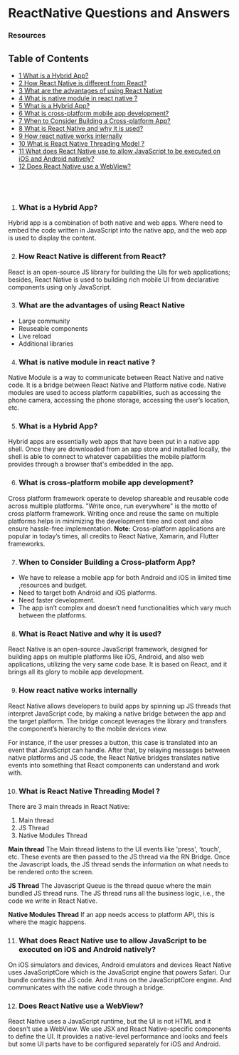 # ReactNative Questions and Answers 
 ### Resources 
 

 ## Table of Contents

- [1 What is a Hybrid App?](#what-is-a-hybrid-app)
- [2 How React Native is different from React?](#how-react-native-is-different-from-react)
- [3 What are the advantages of using React Native](#what-are-the-advantages-of-using-react-native)
- [4 What is native module in react native ?](#what-is-native-module-in-react-native)
- [5 What is a Hybrid App?](#what-is-a-hybrid-app)
- [6 What is cross-platform mobile app development?](#what-is-cross-platform-mobile-app-development)
- [7 When to Consider Building a Cross-platform App?](#when-to-consider-building-a-cross-platform-app)
- [8 What is React Native and why it is used?](#what-is-react-native-and-why-it-is-used)
- [9 How react native works internally](#how-react-native-works-internally)
- [10 What is React Native Threading Model ?](#what-is-react-native-threading-model)
- [11 What does React Native use to allow JavaScript to be executed on iOS and Android natively?](#what-does-react-native-use-to-allow-javascript-to-be-executed-on-ios-and-android-natively)
- [12 Does React Native use a WebView?](#does-react-native-use-a-webview)
<br/><br/><br/><br/>

1. ### What is a Hybrid App?

Hybrid app is a combination of both native and web apps. Where need to embed the code written in JavaScript into the native app, and the web app is used to display the content.

2. ### How React Native is different from React?

React is an open-source JS library for building the UIs for web applications; besides, React Native is used to building rich mobile UI from declarative components using only JavaScript.

3. ### What are the advantages of using React Native

- Large community
- Reuseable components
- Live reload
- Additional libraries

4. ### What is native module in react native ?

Native Module is a way to communicate between React Native and native code. It is a bridge between React Native and Platform native code. Native modules are used to access platform capabilities, such as accessing the phone camera, accessing the phone storage, accessing the user’s location, etc.

5. ### What is a Hybrid App?

Hybrid apps are essentially web apps that have been put in a native app shell. Once they are downloaded from an app store and installed locally, the shell is able to connect to whatever capabilities the mobile platform provides through a browser that's embedded in the app.

6. ### What is cross-platform mobile app development?

Cross platform framework operate to develop shareable and reusable code across multiple platforms. "Write once, run everywhere" is the motto of cross platform framework.
Writing once and reuse the same on multiple platforms helps in minimizing the development time and cost and also ensure hassle-free implementation.
**Note:** Cross-platform applications are popular in today’s times, all credits to React Native, Xamarin, and Flutter frameworks.

7. ### When to Consider Building a Cross-platform App?

- We have to release a mobile app for both Android and iOS in limited time ,resources and budget.
- Need to target both Android and iOS platforms.
- Need faster development.
- The app isn’t complex and doesn’t need functionalities which vary much between the platforms.

8. ### What is React Native and why it is used?

React Native is an open-source JavaScript framework, designed for building apps on multiple platforms like iOS, Android, and also web applications, utilizing the very same code base. It is based on React, and it brings all its glory to mobile app development.

9. ### How react native works internally

React Native allows developers to build apps by spinning up JS threads that interpret JavaScript code, by making a native bridge between the app and the target platform. The bridge concept leverages the library and transfers the component’s hierarchy to the mobile devices view.

For instance, if the user presses a button, this case is translated into an event that JavaScript can handle. After that, by relaying messages between native platforms and JS code, the React Native bridges translates native events into something that React components can understand and work with.

10. ### What is React Native Threading Model ?

There are 3 main threads in React Native:

1. Main thread
2. JS Thread
3. Native Modules Thread

**Main thread**
The Main thread listens to the UI events like 'press', 'touch', etc. These events are then passed to the JS thread via the RN Bridge. Once the Javascript loads, the JS thread sends the information on what needs to be rendered onto the screen.

**JS Thread**
The Javascript Queue is the thread queue where the main bundled JS thread runs. The JS thread runs all the business logic, i.e., the code we write in React Native.

**Native Modules Thread**
If an app needs access to platform API, this is where the magic happens.

11. ### What does React Native use to allow JavaScript to be executed on iOS and Android natively?

On iOS simulators and devices, Android emulators and devices React Native uses JavaScriptCore which is the JavaScript engine that powers Safari. Our bundle contains the JS code. And it runs on the JavaScriptCore engine. And communicates with the native code through a bridge.

12. ### Does React Native use a WebView?

React Native uses a JavaScript runtime, but the UI is not HTML and it doesn't use a WebView. We use JSX and React Native-specific components to define the UI. It provides a native-level performance and looks and feels but some UI parts have to be configured separately for iOS and Android.

